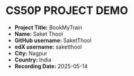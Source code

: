 # CS50P PROJECT DEMO
* **Project Title:** BookMyTrain
* **Name:** Saket Thool
* **GitHub username:** SaketThool 
* **edX username:** saketthool
* **City:** Nagpur 
* **Country:** India 
* **Recording Date:** 2025-05-14